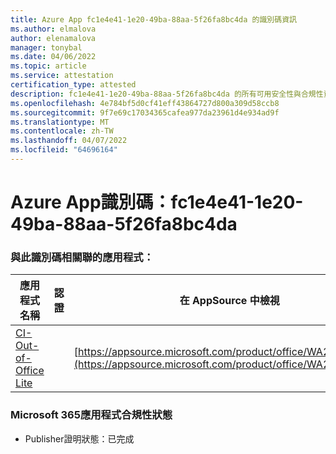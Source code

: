 ```yaml
---
title: Azure App fc1e4e41-1e20-49ba-88aa-5f26fa8bc4da 的識別碼資訊
ms.author: elmalova
author: elenamalova
manager: tonybal
ms.date: 04/06/2022
ms.topic: article
ms.service: attestation
certification_type: attested
description: fc1e4e41-1e20-49ba-88aa-5f26fa8bc4da 的所有可用安全性與合規性資訊。
ms.openlocfilehash: 4e784bf5d0cf41eff43864727d800a309d58ccb8
ms.sourcegitcommit: 9f7e69c17034365cafea977da23961d4e934ad9f
ms.translationtype: MT
ms.contentlocale: zh-TW
ms.lasthandoff: 04/07/2022
ms.locfileid: "64696164"
---
```

# <a name="azure-app-id-fc1e4e41-1e20-49ba-88aa-5f26fa8bc4da"></a>Azure App識別碼：fc1e4e41-1e20-49ba-88aa-5f26fa8bc4da


### <a name="apps-associated-with-this-id"></a>與此識別碼相關聯的應用程式：
| **應用程式名稱** | **認證** | **在 AppSource 中檢視** |
|--------------|---------------|-----------------------|
| [CI-Out-of-Office Lite](../forward/WA200002748.md) |  | [https://appsource.microsoft.com/product/office/WA200002748](https://appsource.microsoft.com/product/office/WA200002748) |

### <a name="microsoft-365-app-compliance-status"></a>Microsoft 365應用程式合規性狀態
- Publisher證明狀態：已完成
